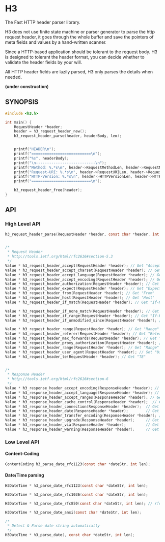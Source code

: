 H3
========

The Fast HTTP header parser library.

H3 does not use finite state machine or parser generator to parse the http request header, it goes through the whole buffer and save the pointers of meta fields and values by a hand-written scanner.

Since a HTTP-based application should be tolerant to the request body. H3 is designed to tolerant the header format, you can decide whether to validate the header fields by your will.

All HTTP header fields are lazily parsed, H3 only parses the details when needed.


**(under construction)**

SYNOPSIS
------------

```c
#include <h3.h>

int main() {
    RequestHeader *header;
    header = h3_request_header_new();
    h3_request_header_parse(header, headerBody, len);


    printf("HEADER\n");
    printf("===========================\n");
    printf("%s", headerBody);
    printf("\n---------------------------\n");
    printf("Method: %.*s\n", header->RequestMethodLen, header->RequestMethod);
    printf("Request-URI: %.*s\n", header->RequestURILen, header->RequestURI);
    printf("HTTP-Version: %.*s\n", header->HTTPVersionLen, header->HTTPVersion);
    printf("===========================\n");

    h3_request_header_free(header);
}
```


API
-----

### High Level API

```c
h3_request_header_parse(RequestHeader *header, const char *header, int len);


/*
 * Request Header
 * http://tools.ietf.org/html/rfc2616#section-5.3
 */
Value * h3_request_header_accept(RequestHeader *header); // Get "Accept"
Value * h3_request_header_accept_charset(RequestHeader *header); // Get "Accept-Charset"
Value * h3_request_header_accept_language(RequestHeader *header); // Get "Accept-Language"
Value * h3_request_header_accept_encoding(RequestHeader *header); // Get "Accept-Encoding"
Value * h3_request_header_authorization(RequestHeader *header); // Get "Authorization"
Value * h3_request_header_expect(RequestHeader *header); // Get "Expect"
Value * h3_request_header_from(RequestHeader *header); // Get "From"
Value * h3_request_header_host(RequestHeader *header); // Get "Host"
Value * h3_request_header_if_match(RequestHeader *header); // Get "If-Match"

Value * h3_request_header_if_none_match(RequestHeader *header); // Get "If-None-Match"
Value * h3_request_header_if_range(RequestHeader *header); // Get "If-Range"
Value * h3_request_header_if_unmodified_since(RequestHeader *header); // Get "If-Unmodified-Since"

Value * h3_request_header_range(RequestHeader *header); // Get "Range"
Value * h3_request_header_referer(RequestHeader *header); // Get "Referer"
Value * h3_request_header_max_forwards(RequestHeader *header); // Get "Max-Forwards"
Value * h3_request_header_proxy_authorization(RequestHeader *header); // Get "Proxy-Authorization"
Value * h3_request_header_range(RequestHeader *header); // Get "Range"
Value * h3_request_header_user_agent(RequestHeader *header); // Get "User-Agent"
Value * h3_request_header_te(RequestHeader *header); // Get "TE"


/* 
 * Response Header
 * http://tools.ietf.org/html/rfc2616#section-6
 */
Value * h3_response_header_accept_encoding(ResponseHeader *header); // Get "Accept-Encoding"
Value * h3_response_header_accept_language(ResponseHeader *header); // Get "Accept-Language"
Value * h3_response_header_accept_ranges(ResponseHeader *header); // Get "Accept-Ranges"
Value * h3_response_header_cache_control(ResponseHeader *header);  // Get "Cache-Control"
Value * h3_response_header_connection(ResponseHeader *header);  // Get "Connection"
Value * h3_response_header_date(ResponseHeader *header);        // Get "Date"
Value * h3_response_header_transfer_encoding(ResponseHeader *header); // Get "Transfer-Encoding"
Value * h3_response_header_upgrade(ResponseHeader *header);     // Get "Upgrade"
Value * h3_response_header_via(ResponseHeader *header);         // Get "Via"
Value * h3_response_header_warning(ResponseHeader *header);     // Get "Warning"
```

### Low Level API


#### Content-Coding

```c
ContentCoding h3_parse_date_rfc1123(const char *dateStr, int len);
```

#### Date/Time parsing

```c
H3DateTime * h3_parse_date_rfc1123(const char *dateStr, int len);

H3DateTime * h3_parse_date_rfc1036(const char *dateStr, int len);

H3DateTime * h3_parse_date_rfc850(const char *dateStr, int len); // rfc850 date format is replaced by rfc1036

H3DateTime * h3_parse_date_ansi(const char *dateStr, int len);

/*
 * Detect & Parse date string automatically
 */
H3DateTime * h3_parse_date(, const char *dateStr, int len);
```


